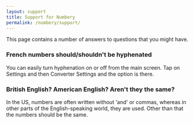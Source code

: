 ```yaml
---
layout: support
title: Support for Numbery
permalink: /numbery/support/
---
```


This page contains a number of answers to questions that you might have.


### French numbers should/shouldn't be hyphenated

You can easily turn hyphenation on or off from the main screen. Tap on Settings and then Converter Settings and the option is there.


### British English? American English? Aren't they the same?

In the US, numbers are often written without 'and' or commas, whereas in other parts of the English-speaking world, they are used. Other than that the numbers should be the same.
